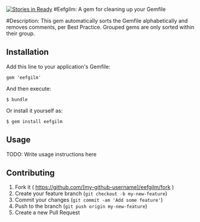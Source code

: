 [![Stories in Ready](https://badge.waffle.io/enilsen16/eefgilm.png?label=ready&title=Ready)](https://waffle.io/enilsen16/eefgilm)
#Eefgilm: A gem for cleaning up your Gemfile

#Description:
This gem automatically sorts the Gemfile alphabetically and removes comments, per Best Practice. Grouped gems are only sorted within their group.


## Installation

Add this line to your application's Gemfile:

    gem 'eefgilm'

And then execute:

    $ bundle

Or install it yourself as:

    $ gem install eefgilm

## Usage

TODO: Write usage instructions here

## Contributing

1. Fork it ( https://github.com/[my-github-username]/eefgilm/fork )
2. Create your feature branch (`git checkout -b my-new-feature`)
3. Commit your changes (`git commit -am 'Add some feature'`)
4. Push to the branch (`git push origin my-new-feature`)
5. Create a new Pull Request
